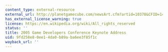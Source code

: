 ```yaml
---
content_type: external-resource
external_url: http://planetgamecube.com/newsArt.cfm?artid=10378&CFID=14035898&CFTOKEN=62d1ad2e1888e949-8BC2B202-C09F-3E62-0527474CB07D838A
has_external_license_warning: true
license: https://en.wikipedia.org/wiki/All_rights_reserved
status: ''
title: 2005 Game Developers Conference Keynote Address
uid: 9fd258e8-0ee1-4da0-b89a-ba6ee3f85f1c
wayback_url: ''
---
```

